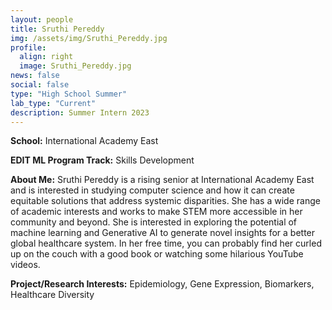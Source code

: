 ```yaml
---
layout: people
title: Sruthi Pereddy
img: /assets/img/Sruthi_Pereddy.jpg
profile:
  align: right
  image: Sruthi_Pereddy.jpg
news: false
social: false
type: "High School Summer"
lab_type: "Current"
description: Summer Intern 2023
---
```


**School:** International Academy East

**EDIT ML Program Track:**
Skills Development

**About Me:**
Sruthi Pereddy is a rising senior at International Academy East and is interested in studying computer science and how it can create equitable solutions that address systemic disparities. She has a wide range of academic interests and works to make STEM more accessible in her community and beyond. She is interested in exploring the potential of machine learning and Generative AI to generate novel insights for a better global healthcare system. In her free time, you can probably find her curled up on the couch with a good book or watching some hilarious YouTube videos.

**Project/Research Interests:**
Epidemiology, Gene Expression, Biomarkers, Healthcare Diversity
    
